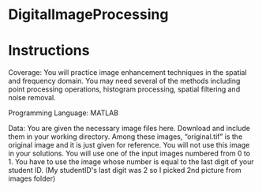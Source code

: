# DigitalImageProcessing
 
# Instructions

Coverage: You will practice image enhancement techniques in the spatial and frequency domain. You
may need several of the methods including point processing operations, histogram
processing, spatial filtering and noise removal.

Programming Language: MATLAB

Data: You are given the necessary image files here. Download and include them in your working
directory. Among these images, “original.tif” is the original image and it is just given for reference. You
will not use this image in your solutions. You will use one of the input images numbered from 0 to 1. You
have to use the image whose number is equal to the last digit of your student ID. (My studentID's last digit was 
2 so I picked 2nd picture from images folder)


